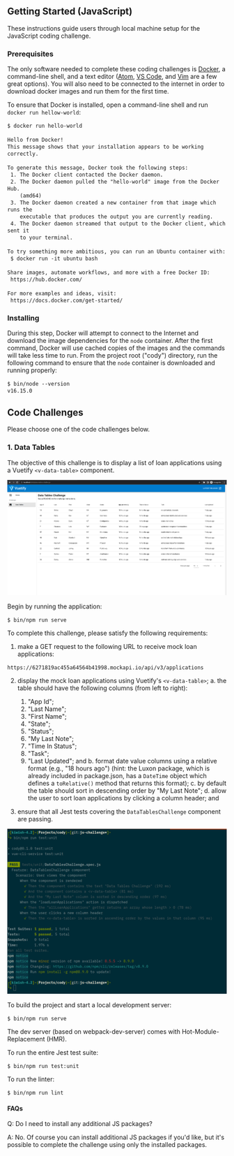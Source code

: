 ## Getting Started (JavaScript)

These instructions guide users through local machine setup for the JavaScript
coding challenge.

### Prerequisites

The only software needed to complete these coding challenges is
[Docker](https://docs.docker.com/get-docker/), a command-line shell, and a text
editor ([Atom](https://atom.io/), [VS Code](https://code.visualstudio.com/),
and [Vim](https://www.vim.org/) are a few great options). You will also need to
be connected to the internet in order to download docker images and run them for
the first time.

To ensure that Docker is installed, open a command-line shell and run `docker
run hellow-world`:

```console
$ docker run hello-world

Hello from Docker!
This message shows that your installation appears to be working correctly.

To generate this message, Docker took the following steps:
 1. The Docker client contacted the Docker daemon.
 2. The Docker daemon pulled the "hello-world" image from the Docker Hub.
    (amd64)
 3. The Docker daemon created a new container from that image which runs the
    executable that produces the output you are currently reading.
 4. The Docker daemon streamed that output to the Docker client, which sent it
    to your terminal.

To try something more ambitious, you can run an Ubuntu container with:
 $ docker run -it ubuntu bash

Share images, automate workflows, and more with a free Docker ID:
 https://hub.docker.com/

For more examples and ideas, visit:
 https://docs.docker.com/get-started/

```

### Installing

During this step, Docker will attempt to connect to the Internet and download
the image dependencies for the `node` container. After the first command,
Docker will use cached copies of the images and the commands will take less time
to run. From the project root ("cody") directory, run the following command to
ensure that the `node` container is downloaded and running properly:

```console
$ bin/node --version
v16.15.0

```

## Code Challenges

Please choose one of the code challenges below.

### 1. Data Tables

The objective of this challenge is to display a list of loan applications using
a Vuetify `<v-data-table>` component.

![Screenshot of working data table](src/assets/readme_working_data_table.png)

Begin by running the application:

```console
$ bin/npm run serve
```

To complete this challenge, please satisfy the following requirements:

1. make a GET request to the following URL to receive mock loan applications:

```
https://6271819ac455a64564b41998.mockapi.io/api/v3/applications
```

2. display the mock loan applications using Vuetify's `<v-data-table>`;
   a. the table should have the following columns (from left to right):
      1. "App Id";
      2. "Last Name";
      3. "First Name";
      4. "State";
      5. "Status";
      6. "My Last Note";
      7. "Time In Status";
      8. "Task";
      9. "Last Updated"; and
   b. format date value columns using a relative format (e.g., "18 hours ago")
      (hint: the Luxon package, which is already included in package.json, has a
      `DateTime` object which defines a `toRelative()` method that returns this
      format);
   c. by default the table should sort in descending order by "My Last Note";
   d. allow the user to sort loan applications by clicking a column header; and

3. ensure that all Jest tests covering the `DataTablesChallenge` component are
   passing.

![Screenshot of unit tests passing](src/assets/readme_unit_tests_passing.png)

To build the project and start a local development server:

```console
$ bin/npm run serve
```

The dev server (based on webpack-dev-server) comes with Hot-Module-Replacement
(HMR).

To run the entire Jest test suite:

```console
$ bin/npm run test:unit
```

To run the linter:

```console
$ bin/npm run lint
```

#### FAQs

Q: Do I need to install any additional JS packages?

A: No. Of course you can install additional JS packages if you'd like, but it's
possible to complete the challenge using only the installed packages.

